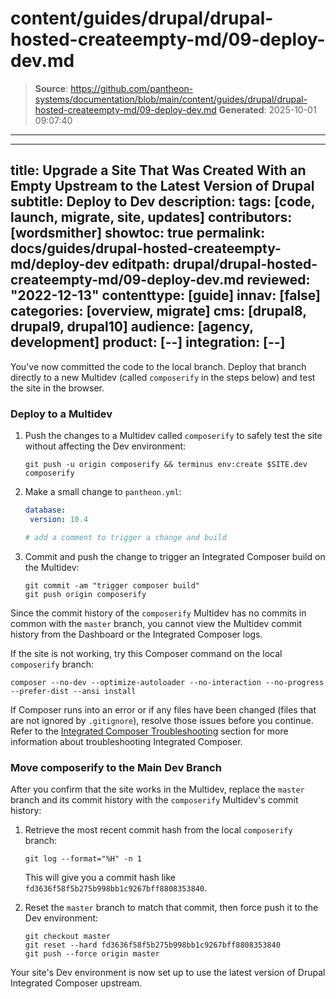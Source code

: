 # content/guides/drupal/drupal-hosted-createempty-md/09-deploy-dev.md

> **Source**: https://github.com/pantheon-systems/documentation/blob/main/content/guides/drupal/drupal-hosted-createempty-md/09-deploy-dev.md
> **Generated**: 2025-10-01 09:07:40

---

---
title: Upgrade a Site That Was Created With an Empty Upstream to the Latest Version of Drupal
subtitle: Deploy to Dev
description: 
tags: [code, launch, migrate, site, updates]
contributors: [wordsmither]
showtoc: true
permalink: docs/guides/drupal-hosted-createempty-md/deploy-dev
editpath: drupal/drupal-hosted-createempty-md/09-deploy-dev.md
reviewed: "2022-12-13"
contenttype: [guide]
innav: [false]
categories: [overview, migrate]
cms: [drupal8, drupal9, drupal10]
audience: [agency, development]
product: [--]
integration: [--]
---

You've now committed the code to the local branch. Deploy that branch directly to a new Multidev (called `composerify` in the steps below) and test the site in the browser.

### Deploy to a Multidev

1. Push the changes to a Multidev called `composerify` to safely test the site without affecting the Dev environment:

   ```bash{promptUser:user}
   git push -u origin composerify && terminus env:create $SITE.dev composerify
   ```

1. Make a small change to `pantheon.yml`:

   ```yaml:title=pantheon.yml
   database:
    version: 10.4

   # add a comment to trigger a change and build
   ```

1. Commit and push the change to trigger an Integrated Composer build on the Multidev:

   ```bash{promptUser: user}
   git commit -am "trigger composer build"
   git push origin composerify
   ```

Since the commit history of the `composerify` Multidev has no commits in common with the `master` branch, you cannot view the Multidev commit history from the Dashboard or the Integrated Composer logs.

If the site is not working, try this Composer command on the local `composerify` branch:

```bash{promptUser: user}
composer --no-dev --optimize-autoloader --no-interaction --no-progress --prefer-dist --ansi install
```

If Composer runs into an error or if any files have been changed (files that are not ignored by `.gitignore`), resolve those issues before you continue. Refer to the [Integrated Composer Troubleshooting](/guides/integrated-composer/ic-troubleshooting) section for more information about troubleshooting Integrated Composer.

### Move composerify to the Main Dev Branch

After you confirm that the site works in the Multidev, replace the `master` branch and its commit history with the `composerify` Multidev's commit history:

1. Retrieve the most recent commit hash from the local `composerify` branch:

   ```bash{promptUser: user}
   git log --format="%H" -n 1
   ```

   This will give you a commit hash like `fd3636f58f5b275b998bb1c9267bff8808353840`.

1. Reset the `master` branch to match that commit, then force push it to the Dev environment:

   ```bash{promptUser: user}
   git checkout master
   git reset --hard fd3636f58f5b275b998bb1c9267bff8808353840
   git push --force origin master
   ```

Your site's Dev environment is now set up to use the latest version of Drupal Integrated Composer upstream.
